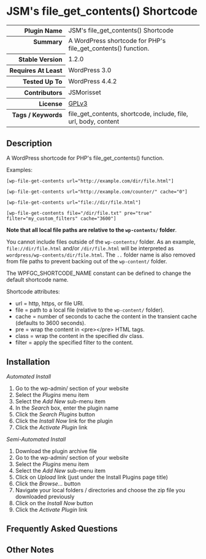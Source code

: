 <h1>JSM&#039;s file_get_contents() Shortcode</h1>

<table>
<tr><th align="right" valign="top" nowrap>Plugin Name</th><td>JSM&#039;s file_get_contents() Shortcode</td></tr>
<tr><th align="right" valign="top" nowrap>Summary</th><td>A WordPress shortcode for PHP&#039;s file_get_contents() function.</td></tr>
<tr><th align="right" valign="top" nowrap>Stable Version</th><td>1.2.0</td></tr>
<tr><th align="right" valign="top" nowrap>Requires At Least</th><td>WordPress 3.0</td></tr>
<tr><th align="right" valign="top" nowrap>Tested Up To</th><td>WordPress 4.4.2</td></tr>
<tr><th align="right" valign="top" nowrap>Contributors</th><td>JSMorisset</td></tr>
<tr><th align="right" valign="top" nowrap>License</th><td><a href="http://www.gnu.org/licenses/gpl.txt">GPLv3</a></td></tr>
<tr><th align="right" valign="top" nowrap>Tags / Keywords</th><td>file_get_contents, shortcode, include, file, url, body, content</td></tr>
</table>

<h2>Description</h2>

<p>A WordPress shortcode for PHP's file_get_contents() function.</p>

<p>Examples:</p>

<pre><code>[wp-file-get-contents url="http://example.com/dir/file.html"]

[wp-file-get-contents url="http://example.com/counter/" cache="0"]

[wp-file-get-contents url="file://dir/file.html"]

[wp-file-get-contents file="/dir/file.txt" pre="true" filter="my_custom_filters" cache="3600"]
</code></pre>

<p><strong>Note that all local file paths are relative to the <code>wp-contents/</code> folder</strong>.</p>

<p>You cannot include files outside of the <code>wp-contents/</code> folder. As an example, <code>file://dir/file.html</code> and/or <code>/dir/file.html</code> will be interpreted as <code>wordpress/wp-contents/dir/file.html</code>. The <code>..</code> folder name is also removed from file paths to prevent backing out of the <code>wp-content/</code> folder.</p>

<p>The WPFGC_SHORTCODE_NAME constant can be defined to change the default shortcode name.</p>

<p>Shortcode attributes:</p>

<ul>
<li>url = http, https, or file URI.</li>
<li>file = path to a local file (relative to the <code>wp-content/</code> folder).</li>
<li>cache = number of seconds to cache the content in the transient cache (defaults to 3600 seconds).</li>
<li>pre = wrap the content in &lt;pre&gt;&lt;/pre&gt; HTML tags.</li>
<li>class = wrap the content in the specified div class.</li>
<li>filter = apply the specified filter to the content.</li>
</ul>


<h2>Installation</h2>

<p><em>Automated Install</em></p>

<ol>
<li>Go to the wp-admin/ section of your website</li>
<li>Select the <em>Plugins</em> menu item</li>
<li>Select the <em>Add New</em> sub-menu item</li>
<li>In the <em>Search</em> box, enter the plugin name</li>
<li>Click the <em>Search Plugins</em> button</li>
<li>Click the <em>Install Now</em> link for the plugin</li>
<li>Click the <em>Activate Plugin</em> link</li>
</ol>

<p><em>Semi-Automated Install</em></p>

<ol>
<li>Download the plugin archive file</li>
<li>Go to the wp-admin/ section of your website</li>
<li>Select the <em>Plugins</em> menu item</li>
<li>Select the <em>Add New</em> sub-menu item</li>
<li>Click on <em>Upload</em> link (just under the Install Plugins page title)</li>
<li>Click the <em>Browse...</em> button</li>
<li>Navigate your local folders / directories and choose the zip file you downloaded previously</li>
<li>Click on the <em>Install Now</em> button</li>
<li>Click the <em>Activate Plugin</em> link</li>
</ol>


<h2>Frequently Asked Questions</h2>




<h2>Other Notes</h2>



